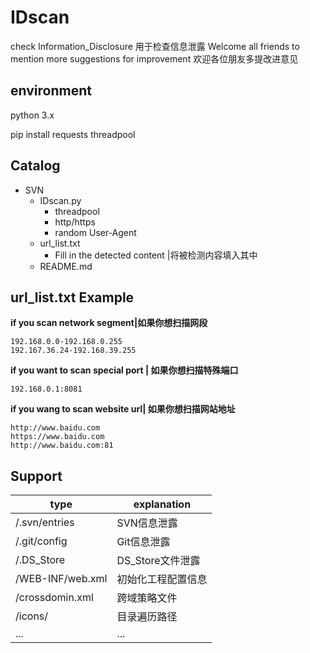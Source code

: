 # IDscan



check Information_Disclosure
用于检查信息泄露
Welcome all friends to mention more suggestions for improvement
欢迎各位朋友多提改进意见



## environment

python 3.x

pip install requests threadpool



## Catalog
- SVN
	- IDscan.py
		- threadpool
		- http/https
		- random User-Agent
	- url_list.txt
		- Fill in the detected content |将被检测内容填入其中
	- README.md
	



## url_list.txt Example

**if you scan network segment|如果你想扫描网段**

```
192.168.0.0-192.168.0.255
192.167.36.24-192.168.39.255
```

**if you want to scan special port | 如果你想扫描特殊端口**

```192.168.0.1:8081```

**if you wang to scan website url| 如果你想扫描网站地址**

```
http://www.baidu.com
https://www.baidu.com
http://www.baidu.com:81
```




## Support

| type             | explanation        |
| ---------------- | ------------------ |
| /.svn/entries    | SVN信息泄露        |
| /.git/config     | Git信息泄露        |
| /.DS_Store       | DS_Store文件泄露   |
| /WEB-INF/web.xml | 初始化工程配置信息 |
| /crossdomin.xml  | 跨域策略文件       |
| /icons/          | 目录遍历路径       |
| ...              | ...                |



